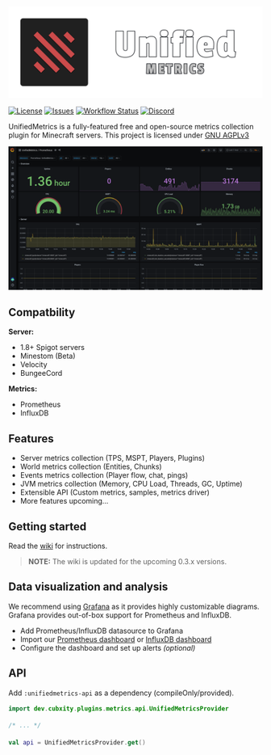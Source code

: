 ![UnifiedMetrics](.github/assets/banner.png)

[![License](https://img.shields.io/github/license/Cubxity/UnifiedMetrics?style=flat-square)](LICENSE)
[![Issues](https://img.shields.io/github/issues/Cubxity/UnifiedMetrics?style=flat-square)](https://github.com/Cubxity/UnifiedMetrics/issues)
[![Workflow Status](https://img.shields.io/github/workflow/status/Cubxity/UnifiedMetrics/gradle-preview-ci/master?style=flat-square)](https://github.com/Cubxity/UnifiedMetrics/actions)
[![Discord](https://img.shields.io/badge/join-discord-blue?style=flat-square)](https://discord.gg/kDDhqJmPpA)

UnifiedMetrics is a fully-featured free and open-source metrics collection plugin for Minecraft servers.
This project is licensed under [GNU AGPLv3](LICENSE)

![Grafana Dashboard](.github/assets/grafana.png)

## Compatbility
**Server:**
- 1.8+ Spigot servers
- Minestom (Beta)
- Velocity
- BungeeCord

**Metrics:**
- Prometheus
- InfluxDB

## Features
- Server metrics collection (TPS, MSPT, Players, Plugins)
- World metrics collection (Entities, Chunks)
- Events metrics collection (Player flow, chat, pings)
- JVM metrics collection (Memory, CPU Load, Threads, GC, Uptime)
- Extensible API (Custom metrics, samples, metrics driver) 
- More features upcoming...

## Getting started
Read the [wiki](https://github.com/Cubxity/UnifiedMetrics/wiki) for instructions.

> **NOTE:** The wiki is updated for the upcoming 0.3.x versions.

## Data visualization and analysis
We recommend using [Grafana](https://grafana.com/) as it provides highly customizable diagrams.
Grafana provides out-of-box support for Prometheus and InfluxDB.

- Add Prometheus/InfluxDB datasource to Grafana
- Import our [Prometheus dashboard](https://grafana.com/grafana/dashboards/14017) or [InfluxDB dashboard](https://grafana.com/grafana/dashboards/13860)
- Configure the dashboard and set up alerts *(optional)*

## API
Add `:unifiedmetrics-api` as a dependency (compileOnly/provided).

```kotlin
import dev.cubxity.plugins.metrics.api.UnifiedMetricsProvider

/* ... */

val api = UnifiedMetricsProvider.get()
```
